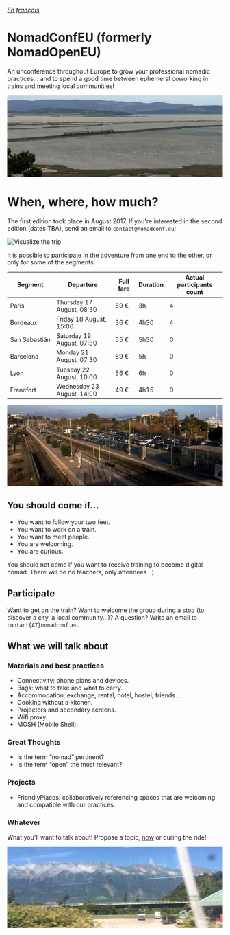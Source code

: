 _[En français](..)_

# NomadConfEU (formerly NomadOpenEU)

An unconference throughout Europe to grow your professional nomadic practices… and to spend a good time between ephemeral coworking in trains and meeting local communities!

![Paris - Barcelone near the Sainte-Lucie island](img/lucie.jpg)

# When, where, how much?

The first edition took place in August 2017. If you're interested in the second edition (dates TBA), send an email to `contact@nomadconf.eu`!

![Visualize the trip](https://www.rome2rio.com/trips/image/pjypdzlh)

It is possible to participate in the adventure from one end to the other, or only for some of the segments:


| Segment | Departure | Full fare | Duration | Actual participants count |
|---------|-----------|-----------|----------|---------------------------|
| Paris | Thursday 17 August, 08:30 | 69 € | 3h | 4 |
| Bordeaux | Friday 18 August, 15:00 | 36 € | 4h30 | 4 |
| San Sebastián | Saturday 19 August, 07:30 | 55 € | 5h30 | 0 |
| Barcelona | Monday 21 August, 07:30 | 69 € | 5h | 0 |
| Lyon | Tuesday 22 August, 10:00 | 56 € | 6h | 0 |
| Francfort | Wednesday 23 August, 14:00 | 49 € | 4h15 | 0 |

![Barcelone - Nice way at Antibes station](img/antibes.jpg)


## You should come if…

- You want to follow your two feet.
- You want to work on a train.
- You want to meet people.
- You are welcoming.
- You are curious.

You should not come if you want to receive training to become digital nomad. There will be no teachers, only attendees  :)


## Participate

Want to get on the train? Want to welcome the group during a stop (to discover a city, a local community…)? A question? Write an email to `contact{AT}nomadconf.eu`.


## What we will talk about

### Materials and best practices

- Connectivity: phone plans and devices.
- Bags: what to take and what to carry.
- Accommodation: exchange, rental, hotel, hostel, friends ...
- Cooking without a kitchen.
- Projectors and secondary screens.
- Wifi proxy.
- MOSH (Mobile Shell).

### Great Thoughts

- Is the term “nomad” pertinent?
- Is the term “open” the most relevant?

### Projects

- FriendlyPlaces: collaboratively referencing spaces that are welcoming and compatible with our practices.

### Whatever

What you'll want to talk about! Propose a topic, [now](mailto:contact@nomadconf.eu) or during the ride!

![The Milan - Paris way](img/milano.jpg)
